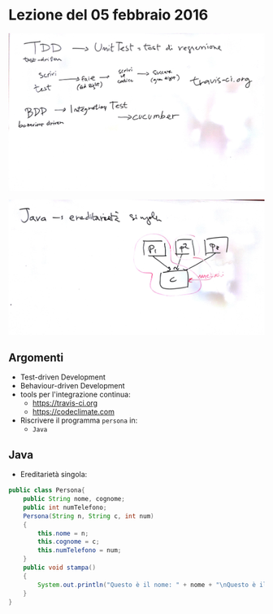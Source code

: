 # Lezione del 05 febbraio 2016

![lavagna 1](./BN_I_20160205_1.jpg)

![lavagna 2](./BN_I_20160205_2.jpg)

## Argomenti

* Test-driven Development
* Behaviour-driven Development
* tools per l'integrazione continua:
  * https://travis-ci.org
  * https://codeclimate.com
* Riscrivere il programma `persona` in:
  * `Java`

## Java

* Ereditarietà singola:
```java
public class Persona{
	public String nome, cognome;
	public int numTelefono;
	Persona(String n, String c, int num)
	{
		this.nome = n;
		this.cognome = c;
		this.numTelefono = num;
	}
	public void stampa()
	{
		System.out.println("Questo è il nome: " + nome + "\nQuesto è il cognome: " + cognome + "\nE puoi chiamarlo qui: " + numTelefono);
	}
}
```
